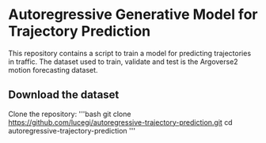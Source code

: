 # Autoregressive Generative Model for Trajectory Prediction
This repository contains a script to train a model for predicting trajectories in traffic. The dataset used to train, validate and test is the Argoverse2 motion forecasting dataset. 

## Download the dataset
Clone the repository:
'''bash
git clone https://github.com/lucegi/autoregressive-trajectory-prediction.git
cd autoregressive-trajectory-prediction
'''
